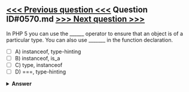 [<<< Previous question <<<](0569.md)   Question ID#0570.md   [>>> Next question >>>](0571.md)
---

In PHP 5 you can use the ______ operator to ensure that an object is of a particular type. You can also use _______ in the function declaration.




- [ ] A) instanceof, type-hinting
- [ ] B) instanceof, is_a
- [ ] C) type, instanceof
- [ ] D) ===, type-hinting

<details><summary><b>Answer</b></summary>
<p>
  Answer: <strong>A</strong>
</p>
</details>

